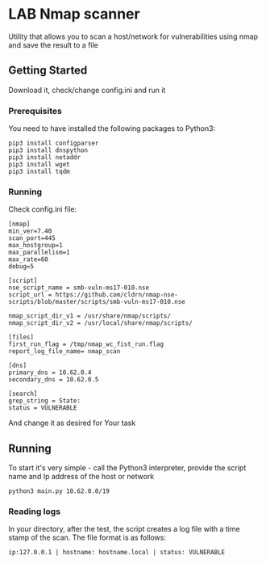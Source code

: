 # LAB Nmap scanner

Utility that allows you to scan a host/network for vulnerabilities using nmap and save the result to a file

## Getting Started

Download it, check/change config.ini and run it

### Prerequisites

You need to have installed the following packages to Python3:

```
pip3 install configparser
pip3 install dnspython
pip3 install netaddr
pip3 install wget
pip3 install tqdm
```

### Running

Check config.ini file:

```
[nmap]
min_ver=7.40
scan_port=445
max_hostgroup=1
max_parallelism=1
max_rate=60
debug=5

[script]
nse_script_name = smb-vuln-ms17-010.nse
script_url = https://github.com/cldrn/nmap-nse-scripts/blob/master/scripts/smb-vuln-ms17-010.nse

nmap_script_dir_v1 = /usr/share/nmap/scripts/
nmap_script_dir_v2 = /usr/local/share/nmap/scripts/

[files]
first_run_flag = /tmp/nmap_wc_fist_run.flag
report_log_file_name= nmap_scan

[dns]
primary_dns = 10.62.0.4
secondary_dns = 10.62.0.5

[search]
grep_string = State:
status = VULNERABLE
```

And change it as desired for Your task


## Running 

To start it's very simple - call the Python3 interpreter, provide the script name and Ip address of the host or network

```
python3 main.py 10.62.0.0/19
```

### Reading logs

In your directory, after the test, the script creates a log file with a time stamp of the scan. The file format is as follows:

```
ip:127.0.0.1 | hostname: hostname.local | status: VULNERABLE 
```

